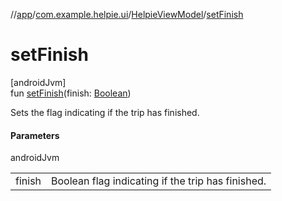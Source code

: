 //[app](../../../index.md)/[com.example.helpie.ui](../index.md)/[HelpieViewModel](index.md)/[setFinish](set-finish.md)

# setFinish

[androidJvm]\
fun [setFinish](set-finish.md)(finish: [Boolean](https://kotlinlang.org/api/latest/jvm/stdlib/kotlin/-boolean/index.html))

Sets the flag indicating if the trip has finished.

#### Parameters

androidJvm

| | |
|---|---|
| finish | Boolean flag indicating if the trip has finished. |
